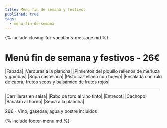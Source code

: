 ```yaml
---
title: Menú fin de semana y festivos
published: true
tags:
  - menu-fin-de-semana
---
```


{% include closing-for-vacations-message.md %}

# Menú fin de semana y festivos - 26€

|Fabada|
|Verduras a la plancha|
|Pimientos del piquillo rellenos de merluza y gambas|
|Sopa castellana|
|Pisto castellano con huevo|
|Ensalada con rulo de cabra, frutos secos y balsámico de frutos rojos|


------

|Carrilleras en salsa|
|Rabo de toro al vino tinto|
|Entrecot|
|Cachopo|
|Bacalao al horno|
|Sepia a la plancha|

<!-- |Cordero asado|eligiendo este segundo plato se añade 10€ al menú, en total 34€| -->

26€ - Vino, gaseosa, agua y postre incluidos

{% include footer-menu.md %}
